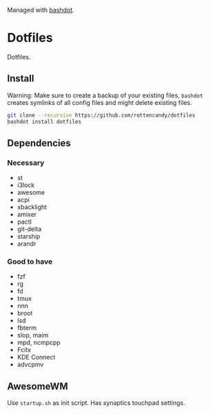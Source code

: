 Managed with [bashdot](https://github.com/bashdot/bashdot).

Dotfiles
========

Dotfiles.

Install
-------

Warning: Make sure to create a backup of your existing files, `bashdot` creates symlinks of all config files and might delete existing files.

```bash
git clone --recursive https://github.com/rottencandy/dotfiles
bashdot install dotfiles
```

Dependencies
----------

### Necessary

- st
- i3lock
- awesome
- acpi
- xbacklight
- amixer
- pactl
- git-delta
- starship
- arandr

### Good to have

- fzf
- rg
- fd
- tmux
- nnn
- broot
- lsd
- fbterm
- slop, maim
- mpd, ncmpcpp
- Fcitx
- KDE Connect
- advcpmv

AwesomeWM
---------
Use `startup.sh` as init script. Has synaptics touchpad settings.
